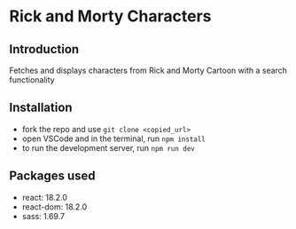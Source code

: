 # Rick and Morty Characters

## Introduction
Fetches and displays characters from Rick and Morty Cartoon with a search functionality

## Installation
- fork the repo and use ```git clone <copied_url>```
- open VSCode and in the terminal, run ```npm install```
- to run the development server, run ```npm run dev```

## Packages used
- react: 18.2.0
- react-dom: 18.2.0
- sass: 1.69.7

